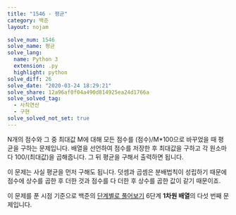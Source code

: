 ```yaml
---
title: "1546 - 평균"
category: 백준
layout: nojam

solve_num: 1546
solve_name: 평균
solve_lang:
  name: Python 3
  extension: .py
  highlight: python
solve_diff: 26
solve_date: "2020-03-24 18:29:21"
solve_share: 12a96af0f04a490d814925ea24d1766a
solve_solved_tag:
  - 사칙연산
  - 구현
solve_solved_not_set: true
---
```


N개의 점수와 그 중 최대값 M에 대해 모든 점수를 (점수)/M*100으로 바꾸었을 때 평균을 구하는 문제입니다. 배열을 선언하여 점수를 저장한 후 최대값을 구하고 각 원소마다 100/(최대값)을 곱해줍니다. 그 뒤 평균을 구해서 출력하면 됩니다.

이 문제는 사실 평균을 먼저 구해도 됩니다. 덧셈과 곱셈은 분배법칙이 성립하기 때문에 점수에 상수를 곱한 후 더한 것과 점수를 다 더한 후 상수를 곱한 값이 같기 때문이죠.

이 문제를 푼 시점 기준으로 백준의 [단계별로 풀어보기](http://noj.am/p/s) 6단계 **1차원 배열**의 다섯 번째 문제입니다.
